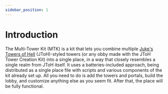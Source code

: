 ```yaml
---
sidebar_position: 1
---
```


# Introduction

The Multi-Tower Kit (MTK) is a kit that lets you combine multiple [Juke's Towers of Hell](https://www.roblox.com/games/8562822414/) (JToH)-styled towers (or any obby made with the JToH Tower Creation Kit) into a single place, in a way that closely resembles a single realm from JToH itself. It uses a batteries-included approach, being distributed as a single place file with scripts and various components of the kit already set up. All you need to do is add the towers and portals, build the lobby, and customize anything else as you seem fit. After that, the place will be fully functional.
